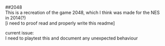 ##2048  
This is a recreation of the game 2048, which I think was made for the NES in 2014(?)   
[i need to proof read and properly write this readme]

current issue:   
    I need to playtest this and document any unexpected behaviour
